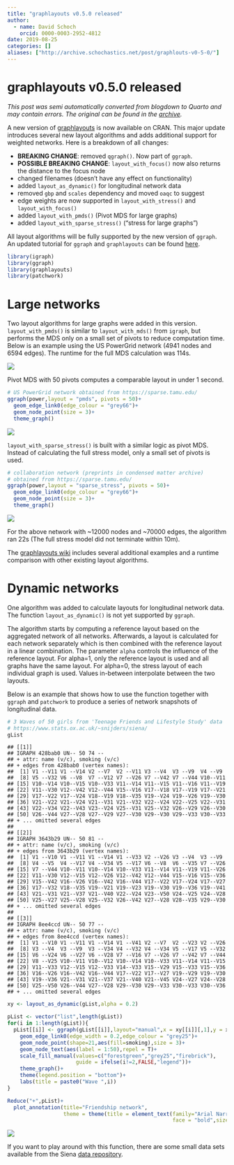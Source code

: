 ```yaml
---
title: "graphlayouts v0.5.0 released"
author:
  - name: David Schoch
    orcid: 0000-0003-2952-4812
date: 2019-08-25
categories: []
aliases: ["http://archive.schochastics.net/post/graphlouts-v0-5-0/"]
---
```


# graphlayouts v0.5.0 released

*This post was semi automatically converted from blogdown to Quarto and may contain errors. The original can be found in the [archive](http://archive.schochastics.net/post/graphlouts-v0-5-0/).*


A new version of
[graphlayouts](https://cran.r-project.org/web/packages/graphlayouts/index.html)
is now available on CRAN. This major update introduces several new
layout algorithms and adds additional support for weighted networks.
Here is a breakdown of all changes:

-   **BREAKING CHANGE**: removed `qgraph()`. Now part of `ggraph`.
-   **POSSIBLE BREAKING CHANGE**: `layout_with_focus()` now also returns
    the distance to the focus node
-   changed filenames (doesn’t have any effect on functionality)
-   added `layout_as_dynamic()` for longitudinal network data
-   removed `gbp` and `scales` dependency and moved `oaqc` to suggest
-   edge weights are now supported in `layout_with_stress()` and
    `layout_with_focus()`
-   added `layout_with_pmds()` (Pivot MDS for large graphs)
-   added `layout_with_sparse_stress()` (“stress for large graphs”)



All layout algorithms will be fully supported by the new version of
`ggraph`.  
An updated tutorial for `ggraph` and `graphlayouts` can be found
[here](http://mr.schochastics.net/netVizR.html).

``` r
library(igraph)
library(ggraph)
library(graphlayouts)
library(patchwork)
```

# Large networks

Two layout algorithms for large graphs were added in this version.
`layout_with_pmds()` is similar to `layout_with_mds()` from `igraph`,
but performs the MDS only on a small set of pivots to reduce computation
time. Below is an example using the US PowerGrid network (4941 nodes and
6594 edges). The runtime for the full MDS calculation was 114s.

![](62462323-08ed2680-b77f-11e9-96a5-3b6f6a6fa2d5.png)

Pivot MDS with 50 pivots computes a comparable layout in under 1 second.

``` r
# US PowerGrid network obtained from https://sparse.tamu.edu/
ggraph(power,layout = "pmds", pivots = 50)+
  geom_edge_link0(edge_colour = "grey66")+
  geom_node_point(size = 3)+
  theme_graph()
```

![](62462327-0985bd00-b77f-11e9-8681-0aab2aa3df2a.png)

`layout_with_sparse_stress()` is built with a similar logic as pivot
MDS. Instead of calculating the full stress model, only a small set of
pivots is used.

``` r
# collaboration network (preprints in condensed matter archive) 
# obtained from https://sparse.tamu.edu/
ggraph(power,layout = "sparse_stress", pivots = 50)+
  geom_edge_link0(edge_colour = "grey66")+
  geom_node_point(size = 3)+
  theme_graph()
```

![](62534862-ea039880-b841-11e9-87db-6ee69ebacf94.png)

For the above network with \~12000 nodes and \~70000 edges, the
algorithm ran 22s (The full stress model did not terminate within 10m).

The [graphlayouts
wiki](https://github.com/schochastics/graphlayouts/wiki) includes
several additional examples and a runtime comparison with other existing
layout algorithms.

# Dynamic networks

One algorithm was added to calculate layouts for longitudinal network
data. The function `layout_as_dynamic()` is not yet supported by
`ggraph`.

The algorithm starts by computing a reference layout based on the
aggregated network of all networks. Afterwards, a layout is calculated
for each network separately which is then combined with the reference
layout in a linear combination. The parameter `alpha` controls the
influence of the reference layout. For alpha=1, only the reference
layout is used and all graphs have the same layout. For alpha=0, the
stress layout of each individual graph is used. Values in-between
interpolate between the two layouts.

Below is an example that shows how to use the function together with
`ggraph` and `patchwork` to produce a series of network snapshots of
longitudinal data.

``` r
# 3 Waves of 50 girls from 'Teenage Friends and Lifestyle Study' data 
# https://www.stats.ox.ac.uk/~snijders/siena/
gList
```

``` hljs
## [[1]]
## IGRAPH 428bab0 UN-- 50 74 -- 
## + attr: name (v/c), smoking (v/c)
## + edges from 428bab0 (vertex names):
##  [1] V1 --V11 V1 --V14 V2 --V7  V2 --V11 V3 --V4  V3 --V9  V4 --V9 
##  [8] V5 --V32 V6 --V8  V7 --V12 V7 --V26 V7 --V42 V7 --V44 V10--V11
## [15] V10--V14 V10--V15 V10--V33 V11--V14 V11--V15 V11--V16 V11--V19
## [22] V11--V30 V12--V42 V12--V44 V15--V16 V17--V18 V17--V19 V17--V21
## [29] V17--V22 V17--V24 V18--V19 V18--V35 V19--V24 V19--V26 V19--V30
## [36] V21--V22 V21--V24 V21--V31 V21--V32 V22--V24 V22--V25 V22--V31
## [43] V22--V34 V22--V43 V23--V24 V25--V31 V25--V32 V26--V29 V26--V30
## [50] V26--V44 V27--V28 V27--V29 V27--V30 V29--V30 V29--V33 V30--V33
## + ... omitted several edges
## 
## [[2]]
## IGRAPH 3643b29 UN-- 50 81 -- 
## + attr: name (v/c), smoking (v/c)
## + edges from 3643b29 (vertex names):
##  [1] V1 --V10 V1 --V11 V1 --V14 V1 --V33 V2 --V26 V3 --V4  V3 --V9 
##  [8] V4 --V5  V4 --V17 V4 --V34 V5 --V17 V6 --V8  V6 --V35 V7 --V26
## [15] V7 --V44 V10--V11 V10--V14 V10--V33 V11--V14 V11--V19 V11--V26
## [22] V11--V30 V12--V15 V12--V26 V12--V42 V12--V44 V15--V16 V15--V36
## [29] V15--V42 V16--V26 V16--V42 V16--V44 V17--V22 V17--V24 V17--V27
## [36] V17--V32 V18--V35 V19--V21 V19--V23 V19--V30 V19--V36 V19--V41
## [43] V21--V31 V21--V37 V21--V40 V22--V24 V23--V50 V24--V25 V24--V28
## [50] V25--V27 V25--V28 V25--V32 V26--V42 V27--V28 V28--V35 V29--V30
## + ... omitted several edges
## 
## [[3]]
## IGRAPH 8ee4ccd UN-- 50 77 -- 
## + attr: name (v/c), smoking (v/c)
## + edges from 8ee4ccd (vertex names):
##  [1] V1 --V10 V1 --V11 V1 --V14 V1 --V41 V2 --V7  V2 --V23 V2 --V26
##  [8] V3 --V4  V3 --V9  V3 --V34 V4 --V32 V4 --V34 V5 --V17 V5 --V32
## [15] V6 --V24 V6 --V27 V6 --V28 V7 --V16 V7 --V26 V7 --V42 V7 --V44
## [22] V8 --V25 V10--V11 V10--V12 V10--V14 V10--V33 V11--V14 V11--V15
## [29] V11--V33 V12--V15 V12--V33 V14--V33 V15--V29 V15--V33 V15--V36
## [36] V16--V26 V16--V42 V16--V44 V17--V22 V17--V27 V19--V29 V19--V30
## [43] V19--V36 V21--V31 V21--V37 V21--V40 V21--V45 V24--V27 V24--V28
## [50] V25--V50 V26--V44 V27--V28 V29--V30 V29--V33 V30--V33 V30--V36
## + ... omitted several edges
```

``` r
xy <- layout_as_dynamic(gList,alpha = 0.2)

pList <- vector("list",length(gList))
for(i in 1:length(gList)){
  pList[[i]] <- ggraph(gList[[i]],layout="manual",x = xy[[i]][,1],y = xy[[i]][,2])+
    geom_edge_link0(edge_width = 0.2,edge_colour = "grey25")+
    geom_node_point(shape=21,aes(fill=smoking),size = 3)+
    geom_node_text(aes(label = 1:50),repel = T)+
    scale_fill_manual(values=c("forestgreen","grey25","firebrick"),
                      guide = ifelse(i!=2,FALSE,"legend"))+
    theme_graph()+
    theme(legend.position = "bottom")+
    labs(title = paste0("Wave ",i))
}

Reduce("+",pList)+
  plot_annotation(title="Friendship network",
                  theme = theme(title = element_text(family="Arial Narrow",
                                                     face = "bold",size = 16)))
```

![](dynam-ex-open-1.png)

If you want to play around with this function, there are some small data
sets available from the Siena [data
repository](https://www.stats.ox.ac.uk/~snijders/siena/).

